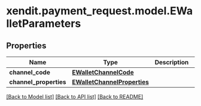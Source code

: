 # xendit.payment_request.model.EWalletParameters


## Properties
Name | Type | Description | Notes
------------ | ------------- | ------------- | -------------
**channel_code** | [**EWalletChannelCode**](EWalletChannelCode.md) |  | [optional] 
**channel_properties** | [**EWalletChannelProperties**](EWalletChannelProperties.md) |  | [optional] 

[[Back to Model list]](../README.md#documentation-for-models) [[Back to API list]](../README.md#documentation-for-api-endpoints) [[Back to README]](../README.md)


